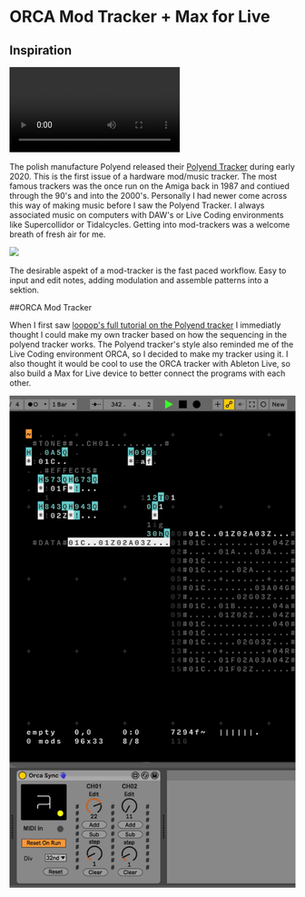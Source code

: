 # ORCA Mod Tracker + Max for Live

## Inspiration

![](https://polyend.com/wp-content/themes/blankslate/assets/2020/tracker_www.mp4)

The polish manufacture Polyend released their [Polyend Tracker](https://polyend.com/tracker/) during early 2020. This is the first issue of a hardware mod/music tracker. The most famous trackers was the once run on the Amiga back in 1987 and contiued through the 90's and into the 2000's. Personally I had newer  come across this way of making music before I saw the Polyend Tracker. I always associated music on computers with DAW's or Live Coding environments like Supercollidor or Tidalcycles. Getting into mod-trackers was a welcome breath of fresh air for me. 

![](https://polyend.com/wp-content/themes/blankslate/assets/2020/pattern-image.png)

The desirable aspekt of a mod-tracker is the fast paced workflow. Easy to input and edit notes, adding modulation and assemble patterns into a sektion.   

##ORCA Mod Tracker

When I first saw [loopop's full tutorial on the Polyend tracker](https://youtu.be/MQufJBVvAtY?t=694) I immediatly thought I could make my own tracker based on how the sequencing in the polyend tracker works. The Polyend tracker's style also reminded me of the Live Coding environment ORCA, so I decided to make my tracker using it. I also thought it would be cool to use the ORCA tracker with Ableton Live, so also build a Max for Live device to better connect the programs with each other. 

![ORCA-Mod-Tracker](./media/ORCA-Mod-Tracker.gif)



